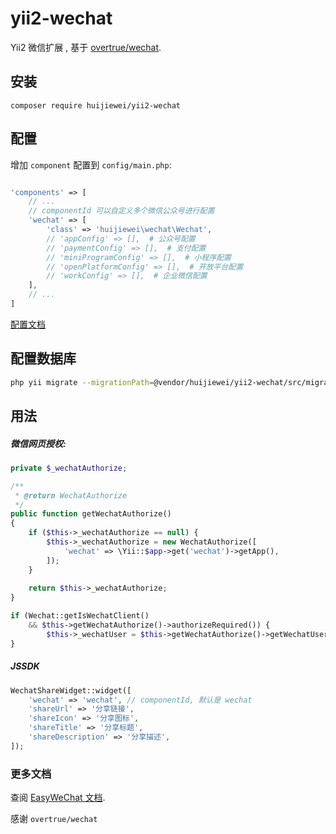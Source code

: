 # yii2-wechat
Yii2 微信扩展 , 基于 [overtrue/wechat](https://github.com/overtrue/wechat).       


## 安装
```
composer require huijiewei/yii2-wechat
```

## 配置

增加 `component` 配置到 `config/main.php`:

```php

'components' => [
	// ...
	// componentId 可以自定义多个微信公众号进行配置
	'wechat' => [
		'class' => 'huijiewei\wechat\Wechat',
		// 'appConfig' => [],  # 公众号配置
		// 'paymentConfig' => [],  # 支付配置
		// 'miniProgramConfig' => [],  # 小程序配置
		// 'openPlatformConfig' => [],  # 开放平台配置
		// 'workConfig' => [],  # 企业微信配置
	],
	// ...
]
```

[配置文档](https://www.easywechat.com/docs/master/zh-CN/official-account/configuration)

## 配置数据库
```bash
php yii migrate --migrationPath=@vendor/huijiewei/yii2-wechat/src/migrations
```

## 用法

##### 微信网页授权:
```php
private $_wechatAuthorize;

/**
 * @return WechatAuthorize
 */
public function getWechatAuthorize()
{
    if ($this->_wechatAuthorize == null) {
        $this->_wechatAuthorize = new WechatAuthorize([
            'wechat' => \Yii::$app->get('wechat')->getApp(),
        ]);
    }
    
    return $this->_wechatAuthorize;
}

if (Wechat::getIsWechatClient() 
    && $this->getWechatAuthorize()->authorizeRequired()) {
        $this->_wechatUser = $this->getWechatAuthorize()->getWechatUser();
}
```

##### JSSDK
```php
WechatShareWidget::widget([
    'wechat' => 'wechat', // componentId, 默认是 wechat
    'shareUrl' => '分享链接',
    'shareIcon' => '分享图标',
    'shareTitle' => '分享标题',
    'shareDescription' => '分享描述',
]);
```

### 更多文档
查阅 [EasyWeChat 文档](https://www.easywechat.com/docs/master).

感谢 `overtrue/wechat`
